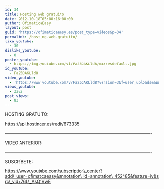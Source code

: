 ```yaml
---
id: 34
title: Hosting web gratuito
date: 2012-10-18T05:00:16+00:00
author: OfimaticaEasy
layout: post
guid: 'https://ofimaticaeasy.es/post_type=videos&p=34'
permalink: /hosting-web-gratuito/
like_youtube:
  - 30
dislike_youtube:
  - 0
poster_youtube:
  - https://img.youtube.com/vi/Fa25DAKLld8/maxresdefault.jpg
id_youtube:
  - Fa25DAKLld8
video_youtube:
  - 'https://www.youtube.com/v/Fa25DAKLld8?version=3&f=user_uploads&app=youtube_gdata'
views_youtube:
  - 2282
post_views:
  - 83
---
```

HOSTING GRATUITO:

https://api.hostinger.es/redir/673335

&#8212;&#8212;&#8212;&#8212;&#8212;&#8212;&#8212;&#8212;&#8212;&#8212;&#8212;&#8212;&#8212;&#8212;&#8212;&#8212;&#8212;&#8212;&#8212;&#8212;&#8212;&#8212;&#8212;&#8212;&#8212;&#8212;&#8212;&#8212;&#8212;&#8212;&#8212;&#8212;&#8212;&#8212;-

VIDEO ANTERIOR:



&#8212;&#8212;&#8212;&#8212;&#8212;&#8212;&#8212;&#8212;&#8212;&#8212;&#8212;&#8212;&#8212;&#8212;&#8212;&#8212;&#8212;&#8212;&#8212;&#8212;&#8212;&#8212;&#8212;&#8212;&#8212;&#8212;&#8212;&#8212;&#8212;&#8212;&#8212;&#8212;&#8212;&#8212;-

SUSCRÍBETE:

https://www.youtube.com/subscription\_center?add\_user=ofimaticaeasy&annotation\_id=annotation\_452485&feature=iv&src\_vid=76L\_AsQ1VwE